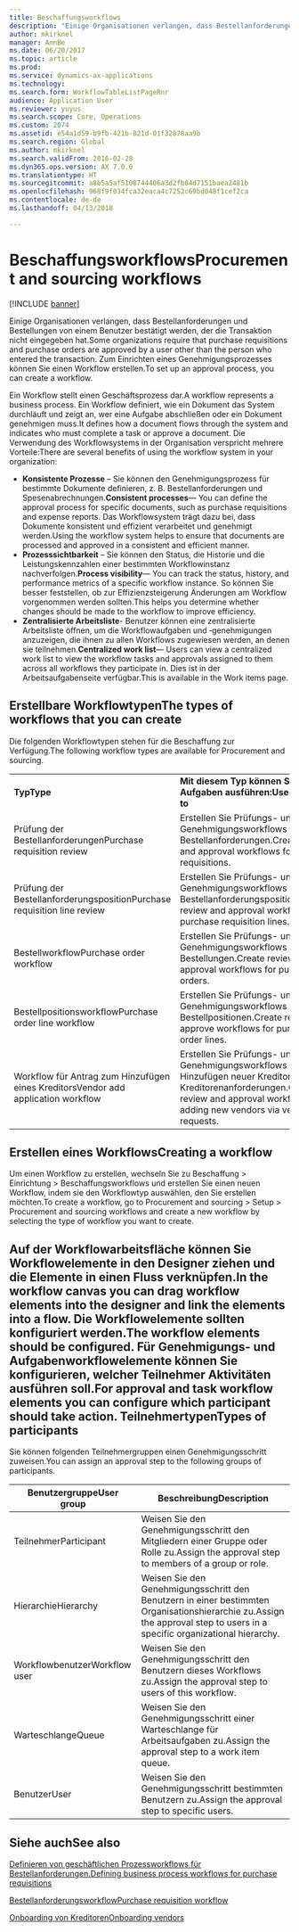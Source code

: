 ```yaml
---
title: Beschaffungsworkflows
description: "Einige Organisationen verlangen, dass Bestellanforderungen und Bestellungen von einem Benutzer bestätigt werden, der die Transaktion nicht eingegeben hat. Zum Einrichten eines Genehmigungsprozesses können Sie einen Workflow erstellen."
author: mkirknel
manager: AnnBe
ms.date: 06/20/2017
ms.topic: article
ms.prod: 
ms.service: dynamics-ax-applications
ms.technology: 
ms.search.form: WorkflowTableListPageRnr
audience: Application User
ms.reviewer: yuyus
ms.search.scope: Core, Operations
ms.custom: 2074
ms.assetid: e54a1d59-b9fb-421b-821d-01f32878aa9b
ms.search.region: Global
ms.author: mkirknel
ms.search.validFrom: 2016-02-28
ms.dyn365.ops.version: AX 7.0.0
ms.translationtype: HT
ms.sourcegitcommit: a8b5a5af5108744406a3d2fb84d7151baea2481b
ms.openlocfilehash: 968f9f034fca32eaca4c7252c69bd048f1cef2ca
ms.contentlocale: de-de
ms.lasthandoff: 04/13/2018

---
```


# <a name="procurement-and-sourcing-workflows"></a><span data-ttu-id="6840b-104">Beschaffungsworkflows</span><span class="sxs-lookup"><span data-stu-id="6840b-104">Procurement and sourcing workflows</span></span>

[!INCLUDE [banner](../includes/banner.md)]

<span data-ttu-id="6840b-105">Einige Organisationen verlangen, dass Bestellanforderungen und Bestellungen von einem Benutzer bestätigt werden, der die Transaktion nicht eingegeben hat.</span><span class="sxs-lookup"><span data-stu-id="6840b-105">Some organizations require that purchase requisitions and purchase orders are approved by a user other than the person who entered the transaction.</span></span> <span data-ttu-id="6840b-106">Zum Einrichten eines Genehmigungsprozesses können Sie einen Workflow erstellen.</span><span class="sxs-lookup"><span data-stu-id="6840b-106">To set up an approval process, you can create a workflow.</span></span>

<span data-ttu-id="6840b-107">Ein Workflow stellt einen Geschäftsprozess dar.</span><span class="sxs-lookup"><span data-stu-id="6840b-107">A workflow represents a business process.</span></span> <span data-ttu-id="6840b-108">Ein Workflow definiert, wie ein Dokument das System durchläuft und zeigt an, wer eine Aufgabe abschließen oder ein Dokument genehmigen muss.</span><span class="sxs-lookup"><span data-stu-id="6840b-108">It defines how a document flows through the system and indicates who must complete a task or approve a document.</span></span> <span data-ttu-id="6840b-109">Die Verwendung des Workflowsystems in der Organisation verspricht mehrere Vorteile:</span><span class="sxs-lookup"><span data-stu-id="6840b-109">There are several benefits of using the workflow system in your organization:</span></span>
-   <span data-ttu-id="6840b-110">**Konsistente Prozesse** – Sie können den Genehmigungsprozess für bestimmte Dokumente definieren, z. B. Bestellanforderungen und Spesenabrechnungen.</span><span class="sxs-lookup"><span data-stu-id="6840b-110">**Consistent processes**— You can define the approval process for specific documents, such as purchase requisitions and expense reports.</span></span> <span data-ttu-id="6840b-111">Das Workflowsystem trägt dazu bei, dass Dokumente konsistent und effizient verarbeitet und genehmigt werden.</span><span class="sxs-lookup"><span data-stu-id="6840b-111">Using the workflow system helps to ensure that documents are processed and approved in a consistent and efficient manner.</span></span>
-   <span data-ttu-id="6840b-112">**Prozesssichtbarkeit** – Sie können den Status, die Historie und die Leistungskennzahlen einer bestimmten Workflowinstanz nachverfolgen.</span><span class="sxs-lookup"><span data-stu-id="6840b-112">**Process visibility**— You can track the status, history, and performance metrics of a specific workflow instance.</span></span> <span data-ttu-id="6840b-113">So können Sie besser feststellen, ob zur Effizienzsteigerung Änderungen am Workflow vorgenommen werden sollten.</span><span class="sxs-lookup"><span data-stu-id="6840b-113">This helps you determine whether changes should be made to the workflow to improve efficiency.</span></span>
-   <span data-ttu-id="6840b-114">**Zentralisierte Arbeitsliste**- Benutzer können eine zentralisierte Arbeitsliste öffnen, um die Workflowaufgaben und ‑genehmigungen anzuzeigen, die ihnen zu allen Workflows zugewiesen werden, an denen sie teilnehmen.</span><span class="sxs-lookup"><span data-stu-id="6840b-114">**Centralized work list**— Users can view a centralized work list to view the workflow tasks and approvals assigned to them across all workflows they participate in.</span></span> <span data-ttu-id="6840b-115">Dies ist in der Arbeitsaufgabenseite verfügbar.</span><span class="sxs-lookup"><span data-stu-id="6840b-115">This is available in the Work items page.</span></span>

## <a name="the-types-of-workflows-that-you-can-create"></a><span data-ttu-id="6840b-116">Erstellbare Workflowtypen</span><span class="sxs-lookup"><span data-stu-id="6840b-116">The types of workflows that you can create</span></span>
<span data-ttu-id="6840b-117">Die folgenden Workflowtypen stehen für die Beschaffung zur Verfügung.</span><span class="sxs-lookup"><span data-stu-id="6840b-117">The following workflow types are available for Procurement and sourcing.</span></span>

|                                  |                                                               |
|----------------------------------|---------------------------------------------------------------|
| <span data-ttu-id="6840b-118">**Typ**</span><span class="sxs-lookup"><span data-stu-id="6840b-118">**Type**</span></span>                         | <span data-ttu-id="6840b-119">**Mit diesem Typ können Sie folgende Aufgaben ausführen:**</span><span class="sxs-lookup"><span data-stu-id="6840b-119">**Use this type to**</span></span>                                          |
| <span data-ttu-id="6840b-120">Prüfung der Bestellanforderungen</span><span class="sxs-lookup"><span data-stu-id="6840b-120">Purchase requisition review</span></span>      | <span data-ttu-id="6840b-121">Erstellen Sie Prüfungs- und Genehmigungsworkflows für Bestellanforderungen.</span><span class="sxs-lookup"><span data-stu-id="6840b-121">Create review and approval workflows for purchase requisitions.</span></span>            |
| <span data-ttu-id="6840b-122">Prüfung der Bestellanforderungsposition</span><span class="sxs-lookup"><span data-stu-id="6840b-122">Purchase requisition line review</span></span> | <span data-ttu-id="6840b-123">Erstellen Sie Prüfungs- und Genehmigungsworkflows für Bestellanforderungspositionen.</span><span class="sxs-lookup"><span data-stu-id="6840b-123">Create review and approval workflows for purchase requisition lines.</span></span>       |
| <span data-ttu-id="6840b-124">Bestellworkflow</span><span class="sxs-lookup"><span data-stu-id="6840b-124">Purchase order workflow</span></span>          | <span data-ttu-id="6840b-125">Erstellen Sie Prüfungs- und Genehmigungsworkflows für Bestellungen.</span><span class="sxs-lookup"><span data-stu-id="6840b-125">Create review and approval workflows for purchase orders.</span></span>     |
| <span data-ttu-id="6840b-126">Bestellpositionsworkflow</span><span class="sxs-lookup"><span data-stu-id="6840b-126">Purchase order line workflow</span></span>     | <span data-ttu-id="6840b-127">Erstellen Sie Prüfungs- und Genehmigungsworkflows für Bestellpositionen.</span><span class="sxs-lookup"><span data-stu-id="6840b-127">Create review and approve workflows for purchase order lines.</span></span> |
| <span data-ttu-id="6840b-128">Workflow für Antrag zum Hinzufügen eines Kreditors</span><span class="sxs-lookup"><span data-stu-id="6840b-128">Vendor add application workflow</span></span>  | <span data-ttu-id="6840b-129">Erstellen Sie Prüfungs- und Genehmigungsworkflows zum Hinzufügen neuer Kreditoren über Kreditorenanforderungen.</span><span class="sxs-lookup"><span data-stu-id="6840b-129">Create review and approval workflows for adding new vendors via vendor requests.</span></span> |

## <a name="creating-a-workflow"></a><span data-ttu-id="6840b-130">Erstellen eines Workflows</span><span class="sxs-lookup"><span data-stu-id="6840b-130">Creating a workflow</span></span>
<span data-ttu-id="6840b-131">Um einen Workflow zu erstellen, wechseln Sie zu Beschaffung &gt; Einrichtung &gt; Beschaffungsworkflows und erstellen Sie einen neuen Workflow, indem sie den Workflowtyp auswählen, den Sie erstellen möchten.</span><span class="sxs-lookup"><span data-stu-id="6840b-131">To create a workflow, go to Procurement and sourcing &gt; Setup &gt; Procurement and sourcing workflows and create a new workflow by selecting the type of workflow you want to create.</span></span>  

<span data-ttu-id="6840b-132">Auf der Workflowarbeitsfläche können Sie Workflowelemente in den Designer ziehen und die Elemente in einen Fluss verknüpfen.</span><span class="sxs-lookup"><span data-stu-id="6840b-132">In the workflow canvas you can drag workflow elements into the designer and link the elements into a flow.</span></span> <span data-ttu-id="6840b-133">Die Workflowelemente sollten konfiguriert werden.</span><span class="sxs-lookup"><span data-stu-id="6840b-133">The workflow elements should be configured.</span></span> <span data-ttu-id="6840b-134">Für Genehmigungs- und Aufgabenworkflowelemente können Sie konfigurieren, welcher Teilnehmer Aktivitäten ausführen soll.</span><span class="sxs-lookup"><span data-stu-id="6840b-134">For approval and task workflow elements you can configure which participant should take action.</span></span>
<span data-ttu-id="6840b-135">Teilnehmertypen</span><span class="sxs-lookup"><span data-stu-id="6840b-135">Types of participants</span></span>
----------------------

<span data-ttu-id="6840b-136">Sie können folgenden Teilnehmergruppen einen Genehmigungsschritt zuweisen.</span><span class="sxs-lookup"><span data-stu-id="6840b-136">You can assign an approval step to the following groups of participants.</span></span>

| <span data-ttu-id="6840b-137">Benutzergruppe</span><span class="sxs-lookup"><span data-stu-id="6840b-137">User group</span></span>    | <span data-ttu-id="6840b-138">Beschreibung</span><span class="sxs-lookup"><span data-stu-id="6840b-138">Description</span></span>                                                               |
|---------------|---------------------------------------------------------------------------|
| <span data-ttu-id="6840b-139">Teilnehmer</span><span class="sxs-lookup"><span data-stu-id="6840b-139">Participant</span></span>   | <span data-ttu-id="6840b-140">Weisen Sie den Genehmigungsschritt den Mitgliedern einer Gruppe oder Rolle zu.</span><span class="sxs-lookup"><span data-stu-id="6840b-140">Assign the approval step to members of a group or role.</span></span>                   |
| <span data-ttu-id="6840b-141">Hierarchie</span><span class="sxs-lookup"><span data-stu-id="6840b-141">Hierarchy</span></span>     | <span data-ttu-id="6840b-142">Weisen Sie den Genehmigungsschritt den Benutzern in einer bestimmten Organisationshierarchie zu.</span><span class="sxs-lookup"><span data-stu-id="6840b-142">Assign the approval step to users in a specific organizational hierarchy.</span></span> |
| <span data-ttu-id="6840b-143">Workflowbenutzer</span><span class="sxs-lookup"><span data-stu-id="6840b-143">Workflow user</span></span> | <span data-ttu-id="6840b-144">Weisen Sie den Genehmigungsschritt den Benutzern dieses Workflows zu.</span><span class="sxs-lookup"><span data-stu-id="6840b-144">Assign the approval step to users of this workflow.</span></span>                       |
| <span data-ttu-id="6840b-145">Warteschlange</span><span class="sxs-lookup"><span data-stu-id="6840b-145">Queue</span></span>         | <span data-ttu-id="6840b-146">Weisen Sie den Genehmigungsschritt einer Warteschlange für Arbeitsaufgaben zu.</span><span class="sxs-lookup"><span data-stu-id="6840b-146">Assign the approval step to a work item queue.</span></span>                            |
| <span data-ttu-id="6840b-147">Benutzer</span><span class="sxs-lookup"><span data-stu-id="6840b-147">User</span></span>          | <span data-ttu-id="6840b-148">Weisen Sie den Genehmigungsschritt bestimmten Benutzern zu.</span><span class="sxs-lookup"><span data-stu-id="6840b-148">Assign the approval step to specific users.</span></span>                               |



<a name="see-also"></a><span data-ttu-id="6840b-149">Siehe auch</span><span class="sxs-lookup"><span data-stu-id="6840b-149">See also</span></span>
--------

[<span data-ttu-id="6840b-150">Definieren von geschäftlichen Prozessworkflows für Bestellanforderungen.</span><span class="sxs-lookup"><span data-stu-id="6840b-150">Defining business process workflows for purchase requisitions</span></span>](https://mbs.microsoft.com/customersource/Global/AX/learning/documentation/white-papers/Defining_business_process_workflows_for_purchase_requisitions)

[<span data-ttu-id="6840b-151">Bestellanforderungsworkflow</span><span class="sxs-lookup"><span data-stu-id="6840b-151">Purchase requisition workflow</span></span>](purchase-requisitions-workflow.md)

[<span data-ttu-id="6840b-152">Onboarding von Kreditoren</span><span class="sxs-lookup"><span data-stu-id="6840b-152">Onboarding vendors</span></span>](vendor-onboarding.md)


